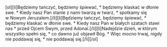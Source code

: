 [ol][li]Będziemy tańczyć, będziemy śpiewać, * będziemy klaskać w dłonie swe. * Kiedy nasz Pan stanie z nami twarzą w twarz, * spotkamy się w Nowym Jeruzalem.[/li][li]Będziemy tańczyć, będziemy śpiewać, * będziemy klaskać w dłonie swe. * Kiedy nasz Pan w białych szatach stawi nas * przed Ojcem Swym, przed Adonai.[/li][li]Nadejdzie dzień, w którym wszystko spełni się, * co dawno już objawił Bóg. * Więc mocno trwaj, nigdy nie poddawaj się, * nie poddawaj się.[/li][/ol]